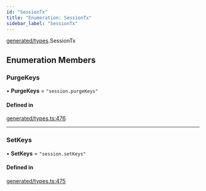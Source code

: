 ```yaml
---
id: "SessionTx"
title: "Enumeration: SessionTx"
sidebar_label: "SessionTx"
---
```


[generated/types](../../../../modules/Generated/Types/Types.md).SessionTx

## Enumeration Members

### PurgeKeys

• **PurgeKeys** = ``"session.purgeKeys"``

#### Defined in

[generated/types.ts:476](https://github.com/PolymeshAssociation/polymesh-sdk/blob/5a778578/src/generated/types.ts#L476)

___

### SetKeys

• **SetKeys** = ``"session.setKeys"``

#### Defined in

[generated/types.ts:475](https://github.com/PolymeshAssociation/polymesh-sdk/blob/5a778578/src/generated/types.ts#L475)
